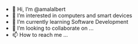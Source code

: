 - 👋 Hi, I’m @amalalbert
- 👀 I’m interested in computers and smart devices
- 🌱 I’m currently learning Software Development
- 💞️ I’m looking to collaborate on ...
- 📫 How to reach me ...

<!---
amalalbert/amalalbert is a ✨ special ✨ repository because its `README.md` (this file) appears on your GitHub profile.
You can click the Preview link to take a look at your changes.
--->
